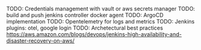 TODO: Credentials management with vault or aws secrets manager
TODO: build and push jenkins controller docker agent
TODO: ArgoCD implementation
TODO: Opentelemetry for logs and metrics
TODO: Jenkins plugins: otel, google login
TODO: Archetectural best practices https://aws.amazon.com/blogs/devops/jenkins-high-availability-and-disaster-recovery-on-aws/